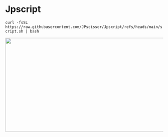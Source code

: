 # Jpscript

``` curl -fsSL https://raw.githubusercontent.com/JPscissor/Jpscript/refs/heads/main/script.sh | bash ```


<div align="center">
  <img src="https://i.pinimg.com/originals/c2/55/2a/c2552a95983aa61b54dd7b40446f2be5.gif" width="600" height="300"/>
</div>